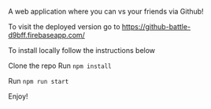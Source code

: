A web application where you can vs your friends via Github! 

To visit the deployed version go to https://github-battle-d9bff.firebaseapp.com/

To install locally follow the instructions below

Clone the repo
Run `npm install`

Run  `npm run start` 

Enjoy!